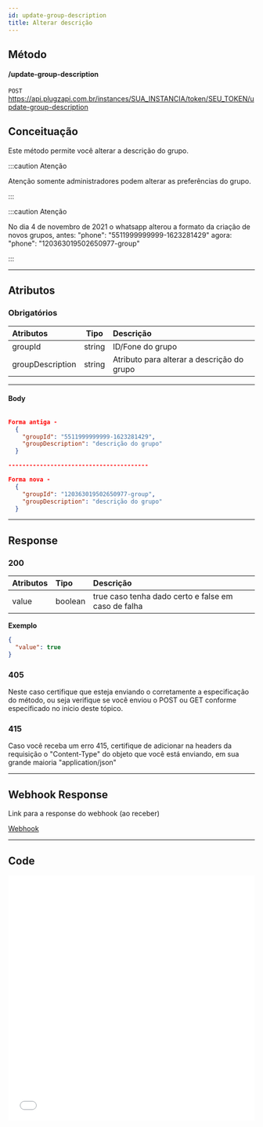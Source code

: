 ```yaml
---
id: update-group-description
title: Alterar descrição
---
```


## Método

#### /update-group-description

`POST` https://api.plugzapi.com.br/instances/SUA_INSTANCIA/token/SEU_TOKEN/update-group-description

## Conceituação

Este método permite você alterar a descrição do grupo.

:::caution Atenção

Atenção somente administradores podem alterar as preferências do grupo.

:::

:::caution Atenção

No dia 4 de novembro de 2021 o whatsapp alterou a formato da criação de novos grupos, antes: "phone": "5511999999999-1623281429" agora: "phone": "120363019502650977-group"

:::

---

## Atributos

### Obrigatórios

| Atributos        |  Tipo  | Descrição                                  |
| :--------------- | :----: | :----------------------------------------- |
| groupId          | string | ID/Fone do grupo                           |
| groupDescription | string | Atributo para alterar a descrição do grupo |

---

#### Body

```json

Forma antiga -
  {
    "groupId": "5511999999999-1623281429",
    "groupDescription": "descrição do grupo"
  }

----------------------------------------

Forma nova -
  {
    "groupId": "120363019502650977-group",
    "groupDescription": "descrição do grupo"
  }

```

---

## Response

### 200

| Atributos | Tipo    | Descrição                                           |
| :-------- | :------ | :-------------------------------------------------- |
| value     | boolean | true caso tenha dado certo e false em caso de falha |

**Exemplo**

```json
{
  "value": true
}
```

### 405

Neste caso certifique que esteja enviando o corretamente a especificação do método, ou seja verifique se você enviou o POST ou GET conforme especificado no inicio deste tópico.

### 415

Caso você receba um erro 415, certifique de adicionar na headers da requisição o "Content-Type" do objeto que você está enviando, em sua grande maioria "application/json"

---

## Webhook Response

Link para a response do webhook (ao receber)

[Webhook](../webhooks/on-message-received#response)

---

## Code

<iframe src="//api.apiembed.com/?source=https://raw.githubusercontent.com/Plug-Zapi/plug-zapi-docs/master/json-examples/update-group-description.json&targets=all" frameborder="0" scrolling="no" width="100%" height="500px" seamless></iframe>
